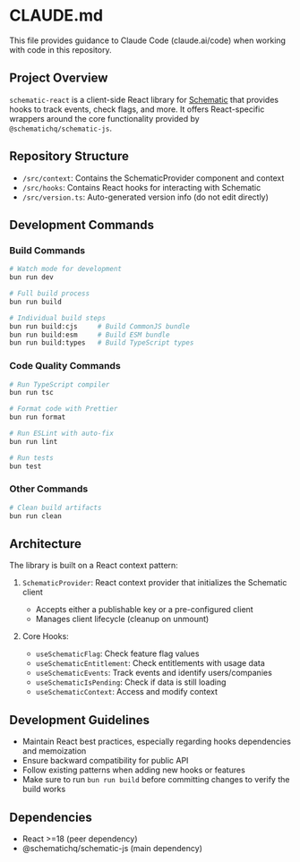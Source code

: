 # CLAUDE.md

This file provides guidance to Claude Code (claude.ai/code) when working with code in this repository.

## Project Overview

`schematic-react` is a client-side React library for [Schematic](https://schematichq.com) that provides hooks to track events, check flags, and more. It offers React-specific wrappers around the core functionality provided by `@schematichq/schematic-js`.

## Repository Structure

- `/src/context`: Contains the SchematicProvider component and context
- `/src/hooks`: Contains React hooks for interacting with Schematic
- `/src/version.ts`: Auto-generated version info (do not edit directly)

## Development Commands

### Build Commands

```bash
# Watch mode for development
bun run dev

# Full build process
bun run build

# Individual build steps
bun run build:cjs     # Build CommonJS bundle
bun run build:esm     # Build ESM bundle
bun run build:types   # Build TypeScript types
```

### Code Quality Commands

```bash
# Run TypeScript compiler
bun run tsc

# Format code with Prettier
bun run format

# Run ESLint with auto-fix
bun run lint

# Run tests
bun test
```

### Other Commands

```bash
# Clean build artifacts
bun run clean
```

## Architecture

The library is built on a React context pattern:

1. `SchematicProvider`: React context provider that initializes the Schematic client
   - Accepts either a publishable key or a pre-configured client
   - Manages client lifecycle (cleanup on unmount)

2. Core Hooks:
   - `useSchematicFlag`: Check feature flag values
   - `useSchematicEntitlement`: Check entitlements with usage data
   - `useSchematicEvents`: Track events and identify users/companies
   - `useSchematicIsPending`: Check if data is still loading
   - `useSchematicContext`: Access and modify context

## Development Guidelines

- Maintain React best practices, especially regarding hooks dependencies and memoization
- Ensure backward compatibility for public API
- Follow existing patterns when adding new hooks or features
- Make sure to run `bun run build` before committing changes to verify the build works

## Dependencies

- React >=18 (peer dependency)
- @schematichq/schematic-js (main dependency)